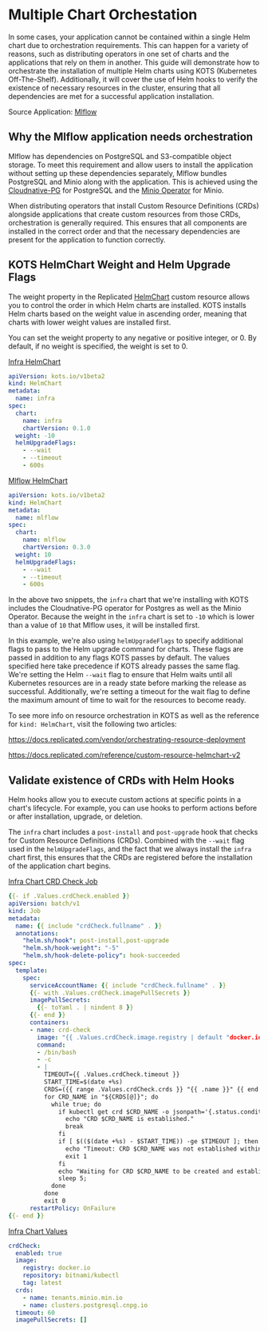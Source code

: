 # Multiple Chart Orchestation

In some cases, your application cannot be contained within a single Helm chart due to orchestration requirements. This can happen for a variety of reasons, such as distributing operators in one set of charts and the applications that rely on them in another. This guide will demonstrate how to orchestrate the installation of multiple Helm charts using KOTS (Kubernetes Off-The-Shelf). Additionally, it will cover the use of Helm hooks to verify the existence of necessary resources in the cluster, ensuring that all dependencies are met for a successful application installation.

Source Application: [Mlflow](https://github.com/replicatedhq/platform-examples/blob/main/applications/mlflow)

## Why the Mlflow application needs orchestration

Mlflow has dependencies on PostgreSQL and S3-compatible object storage. To meet this requirement and allow users to install the application without setting up these dependencies separately, Mlflow bundles PostgreSQL and Minio along with the application. This is achieved using the [Cloudnative-PG](https://github.com/cloudnative-pg/cloudnative-pg) for PostgreSQL and the [Minio Operator](https://github.com/minio/operator/tree/master) for Minio.

When distributing operators that install Custom Resource Definitions (CRDs) alongside applications that create custom resources from those CRDs, orchestration is generally required. This ensures that all components are installed in the correct order and that the necessary dependencies are present for the application to function correctly.

## KOTS HelmChart Weight and Helm Upgrade Flags

The weight property in the Replicated [HelmChart](https://docs.replicated.com/reference/custom-resource-helmchart-v2) custom resource allows you to control the order in which Helm charts are installed. KOTS installs Helm charts based on the weight value in ascending order, meaning that charts with lower weight values are installed first.

You can set the weight property to any negative or positive integer, or 0. By default, if no weight is specified, the weight is set to 0.

[Infra HelmChart](https://github.com/replicatedhq/platform-examples/blob/main/applications/mlflow/kots/infra-chart.yaml)
```yaml
apiVersion: kots.io/v1beta2
kind: HelmChart
metadata:
  name: infra
spec:
  chart:
    name: infra
    chartVersion: 0.1.0
  weight: -10
  helmUpgradeFlags:
    - --wait
    - --timeout
    - 600s
```

[Mlflow HelmChart](https://github.com/replicatedhq/platform-examples/blob/main/applications/mlflow/kots/mlflow-chart.yaml)
```yaml
apiVersion: kots.io/v1beta2
kind: HelmChart
metadata:
  name: mlflow
spec:
  chart:
    name: mlflow
    chartVersion: 0.3.0
  weight: 10
  helmUpgradeFlags:
    - --wait
    - --timeout
    - 600s
```

In the above two snippets, the `infra` chart that we're installing with KOTS includes the Cloudnative-PG operator for Postgres as well as the Minio Operator. Because the weight in the `infra` chart is set to `-10` which is lower than a value of `10` that Mlflow uses, it will be installed first.

In this example, we're also using `helmUpgradeFlags` to specify additional flags to pass to the Helm upgrade command for charts. These flags are passed in addition to any flags KOTS passes by default. The values specified here take precedence if KOTS already passes the same flag. We're setting the Helm `--wait` flag to ensure that Helm waits until all Kubernetes resources are in a ready state before marking the release as successful. Additionally, we're setting a timeout for the wait flag to define the maximum amount of time to wait for the resources to become ready.

To see more info on resource orchestration in KOTS as well as the reference for `kind: HelmChart`, visit the following two articles:

https://docs.replicated.com/vendor/orchestrating-resource-deployment

https://docs.replicated.com/reference/custom-resource-helmchart-v2

## Validate existence of CRDs with Helm Hooks

Helm hooks allow you to execute custom actions at specific points in a chart's lifecycle. For example, you can use hooks to perform actions before or after installation, upgrade, or deletion.

The `infra` chart includes a `post-install` and `post-upgrade` hook that checks for Custom Resource Definitions (CRDs). Combined with the `--wait` flag used in the `helmUpgradeFlags`, and the fact that we always install the `infra` chart first, this ensures that the CRDs are registered before the installation of the application chart begins.

[Infra Chart CRD Check Job](https://github.com/replicatedhq/platform-examples/blob/main/applications/mlflow/chart/infra/templates/crd-check-job.yaml)
```yaml
{{- if .Values.crdCheck.enabled }}
apiVersion: batch/v1
kind: Job
metadata:
  name: {{ include "crdCheck.fullname" . }}
  annotations:
    "helm.sh/hook": post-install,post-upgrade
    "helm.sh/hook-weight": "-5"
    "helm.sh/hook-delete-policy": hook-succeeded
spec:
  template:
    spec:
      serviceAccountName: {{ include "crdCheck.fullname" . }}
      {{- with .Values.crdCheck.imagePullSecrets }}
      imagePullSecrets:
        {{- toYaml . | nindent 8 }}
      {{- end }}
      containers:
      - name: crd-check
        image: "{{ .Values.crdCheck.image.registry | default "docker.io" }}/{{ .Values.crdCheck.image.repository }}:{{ .Values.crdCheck.image.tag | default (printf "v%s" .Chart.AppVersion) }}"
        command:
        - /bin/bash
        - -c
        - |
          TIMEOUT={{ .Values.crdCheck.timeout }}
          START_TIME=$(date +%s)
          CRDS=({{ range .Values.crdCheck.crds }} "{{ .name }}" {{ end }})
          for CRD_NAME in "${CRDS[@]}"; do
            while true; do
              if kubectl get crd $CRD_NAME -o jsonpath='{.status.conditions[?(@.type=="Established")].status}' | grep -q "True"; then
                echo "CRD $CRD_NAME is established."
                break
              fi
              if [ $(($(date +%s) - $START_TIME)) -ge $TIMEOUT ]; then
                echo "Timeout: CRD $CRD_NAME was not established within $TIMEOUT seconds."
                exit 1
              fi
              echo "Waiting for CRD $CRD_NAME to be created and established...";
              sleep 5;
            done
          done
          exit 0
      restartPolicy: OnFailure
{{- end }}
```

[Infra Chart Values](https://github.com/replicatedhq/platform-examples/blob/main/applications/mlflow/chart/infra/values.yaml)
```yaml
crdCheck:
  enabled: true
  image:
    registry: docker.io
    repository: bitnami/kubectl
    tag: latest
  crds:
    - name: tenants.minio.min.io
    - name: clusters.postgresql.cnpg.io
  timeout: 60
  imagePullSecrets: []
```

